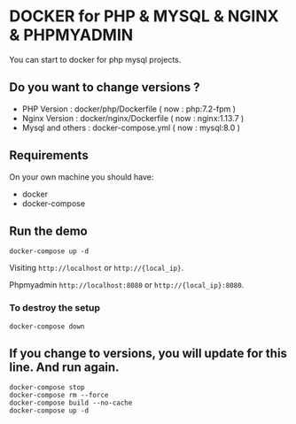 # DOCKER for PHP & MYSQL & NGINX & PHPMYADMIN 

You can start to docker for php mysql projects.


## Do you want to change versions ?
- PHP Version : docker/php/Dockerfile ( now : php:7.2-fpm )
- Nginx Version : docker/nginx/Dockerfile ( now : nginx:1.13.7 )
- Mysql and others : docker-compose.yml ( now : mysql:8.0 )


## Requirements

On your own machine you should have:

- docker
- docker-compose

## Run the demo

```
docker-compose up -d
```

Visiting `http://localhost` or `http://{local_ip}`.

Phpmyadmin `http://localhost:8080` or `http://{local_ip}:8080`.


### To destroy the setup

```
docker-compose down
```

## If you change to versions, you will update for this line. And run again.

```
docker-compose stop
docker-compose rm --force
docker-compose build --no-cache
docker-compose up -d
```
